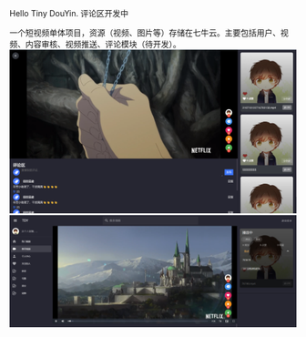Hello Tiny DouYin.
评论区开发中

一个短视频单体项目，资源（视频、图片等）存储在七牛云。主要包括用户、视频、内容审核、视频推送、评论模块（待开发）。
![img.png](./imgs/img.png)
![img.png](imgs/img1.png)
